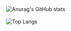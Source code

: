 <div>
  <img src="https://github-readme-stats-alpha-jet-72.vercel.app/api?username=xPretti&show_icons=true&theme=radical&locale=en" alt="Anurag's GitHub stats" />
  <br><br>
  <img src="https://github-readme-stats-alpha-jet-72.vercel.app/api/top-langs/?username=xPretti&layout=compact&show_icons=true&theme=radical&locale=en&card_width=100%" alt="Top Langs" />
</div>

